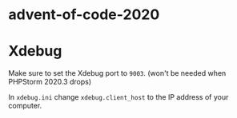 # advent-of-code-2020

# Xdebug

Make sure to set the Xdebug port to `9003`. (won't be needed when PHPStorm 2020.3 drops)

In `xdebug.ini` change `xdebug.client_host` to the IP address of your computer.
